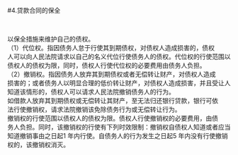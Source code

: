 #4.贷款合同的保全
<p>&nbsp;</p>
    <p>以保全措施来维护自己的债权。<br />
      （1）代位权。指因债务人怠于行使其到期债权，对债权人造成损害的，债权<br />
      人可以向人民法院请求以自己的名义代位行使债务人的债权。代位权的行使范围以<br />
      债权人的债权为限，同时，债权人行使代位权的必要费用由债务人负担。<br />
      （2）撤销权。指因债务人放弃其到期债权或者无偿转让财产，对债权人造成<br />
      损害的；或者债务人以明显合理的低价转让财产，对债权人造成损害，并且受让人<br />
      知道该情形的，债权人可以请求人民法院撤销债务人的行为。<br />
      如借款人放弃其到期债权或无偿转让其财产，至无法归还银行贷款，银行可依<br />
      法行使撤销权，请求法院撤销该免除债务行为或无偿转让行为。<br />
      撤销权的行使范围以债权人的债权为限。债权人行使撤销权的必要费用，由债<br />
      务人负担。同时，该撤销权的行使有下列时效限制：撤销权自债权人知道或者应当<br />
      知道撤销事由之日起1 年内行使。自债务人的行为发生之日起5 年内没有行使撤销<br />
    权的，该撤销权消灭。</p>